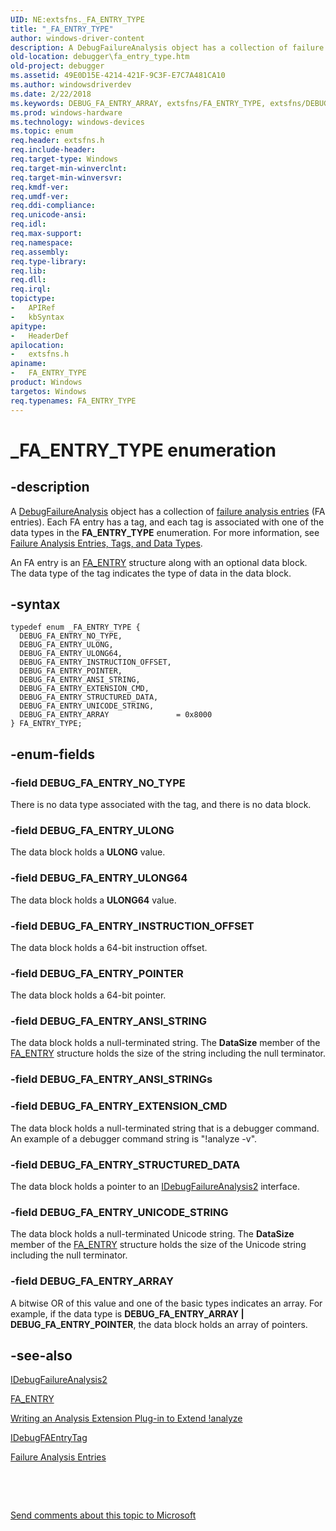 ```yaml
---
UID: NE:extsfns._FA_ENTRY_TYPE
title: "_FA_ENTRY_TYPE"
author: windows-driver-content
description: A DebugFailureAnalysis object has a collection of failure analysis entries (FA entries).
old-location: debugger\fa_entry_type.htm
old-project: debugger
ms.assetid: 49E0D15E-4214-421F-9C3F-E7C7A481CA10
ms.author: windowsdriverdev
ms.date: 2/22/2018
ms.keywords: DEBUG_FA_ENTRY_ARRAY, extsfns/FA_ENTRY_TYPE, extsfns/DEBUG_FA_ENTRY_ANSI_STRING, DEBUG_FA_ENTRY_UNICODE_STRING, extsfns/DEBUG_FA_ENTRY_NO_TYPE, DEBUG_FA_ENTRY_STRUCTURED_DATA, extsfns/DEBUG_FA_ENTRY_POINTER, DEBUG_FA_ENTRY_ULONG64, extsfns/DEBUG_FA_ENTRY_ULONG, FA_ENTRY_TYPE enumeration [Windows Debugging], DEBUG_FA_ENTRY_EXTENSION_CMD, _FA_ENTRY_TYPE, extsfns/DEBUG_FA_ENTRY_EXTENSION_CMD, extsfns/DEBUG_FA_ENTRY_STRUCTURED_DATA, extsfns/DEBUG_FA_ENTRY_INSTRUCTION_OFFSET, DEBUG_FA_ENTRY_INSTRUCTION_OFFSET, extsfns/DEBUG_FA_ENTRY_UNICODE_STRING, extsfns/DEBUG_FA_ENTRY_ARRAY, debugger.fa_entry_type, DEBUG_FA_ENTRY_NO_TYPE, extsfns/DEBUG_FA_ENTRY_ULONG64, DEBUG_FA_ENTRY_ANSI_STRING, DEBUG_FA_ENTRY_ULONG, DEBUG_FA_ENTRY_POINTER, FA_ENTRY_TYPE
ms.prod: windows-hardware
ms.technology: windows-devices
ms.topic: enum
req.header: extsfns.h
req.include-header: 
req.target-type: Windows
req.target-min-winverclnt: 
req.target-min-winversvr: 
req.kmdf-ver: 
req.umdf-ver: 
req.ddi-compliance: 
req.unicode-ansi: 
req.idl: 
req.max-support: 
req.namespace: 
req.assembly: 
req.type-library: 
req.lib: 
req.dll: 
req.irql: 
topictype:
-	APIRef
-	kbSyntax
apitype:
-	HeaderDef
apilocation:
-	extsfns.h
apiname:
-	FA_ENTRY_TYPE
product: Windows
targetos: Windows
req.typenames: FA_ENTRY_TYPE
---
```


# _FA_ENTRY_TYPE enumeration


## -description


A <a href="..\extsfns\nn-extsfns-idebugfailureanalysis2.md">DebugFailureAnalysis</a> object has a collection of <a href="https://msdn.microsoft.com/library/windows/hardware/jj991807">failure analysis entries</a> (FA entries).  Each FA entry  has a tag, and each tag is associated with one of the data types in the <b>FA_ENTRY_TYPE</b> enumeration. For more information, see <a href="https://msdn.microsoft.com/7648F789-85D5-4247-90DD-2EAA43543483">Failure Analysis Entries, Tags, and Data Types</a>.

An FA entry is an <a href="..\extsfns\ns-extsfns-_fa_entry.md">FA_ENTRY</a> structure along with an optional data block. The data type of the tag indicates the type of data in the data block.


## -syntax


````
typedef enum _FA_ENTRY_TYPE { 
  DEBUG_FA_ENTRY_NO_TYPE,
  DEBUG_FA_ENTRY_ULONG,
  DEBUG_FA_ENTRY_ULONG64,
  DEBUG_FA_ENTRY_INSTRUCTION_OFFSET,
  DEBUG_FA_ENTRY_POINTER,
  DEBUG_FA_ENTRY_ANSI_STRING,
  DEBUG_FA_ENTRY_EXTENSION_CMD,
  DEBUG_FA_ENTRY_STRUCTURED_DATA,
  DEBUG_FA_ENTRY_UNICODE_STRING,
  DEBUG_FA_ENTRY_ARRAY               = 0x8000
} FA_ENTRY_TYPE;
````


## -enum-fields




### -field DEBUG_FA_ENTRY_NO_TYPE

There is no data type associated with the tag, and there is no data block.


### -field DEBUG_FA_ENTRY_ULONG

The data block holds a <b>ULONG</b> value.


### -field DEBUG_FA_ENTRY_ULONG64

The data block holds a <b>ULONG64</b> value.


### -field DEBUG_FA_ENTRY_INSTRUCTION_OFFSET

The data block holds a 64-bit instruction offset.


### -field DEBUG_FA_ENTRY_POINTER

The data block holds a 64-bit pointer.


### -field DEBUG_FA_ENTRY_ANSI_STRING

The data block holds a null-terminated string. The <b>DataSize</b> member of the <a href="..\extsfns\ns-extsfns-_fa_entry.md">FA_ENTRY</a> structure holds the size of the string including the null terminator.


### -field DEBUG_FA_ENTRY_ANSI_STRINGs


### -field DEBUG_FA_ENTRY_EXTENSION_CMD

The data block holds a null-terminated string that is a debugger command. An example of a debugger command string is "!analyze -v".


### -field DEBUG_FA_ENTRY_STRUCTURED_DATA

The data block holds a  pointer to an  <a href="..\extsfns\nn-extsfns-idebugfailureanalysis2.md">IDebugFailureAnalysis2</a> interface.


### -field DEBUG_FA_ENTRY_UNICODE_STRING

The data block holds a null-terminated Unicode string. The <b>DataSize</b> member of the <a href="..\extsfns\ns-extsfns-_fa_entry.md">FA_ENTRY</a> structure holds the size of the Unicode string including the null terminator.


### -field DEBUG_FA_ENTRY_ARRAY

A bitwise OR of this value and one of the basic types indicates an array. For example, if the data type is <b>DEBUG_FA_ENTRY_ARRAY | DEBUG_FA_ENTRY_POINTER</b>, the data block holds an array of pointers. 


## -see-also

<a href="..\extsfns\nn-extsfns-idebugfailureanalysis2.md">IDebugFailureAnalysis2</a>



<a href="..\extsfns\ns-extsfns-_fa_entry.md">FA_ENTRY</a>



<a href="https://msdn.microsoft.com/7648F789-85D5-4247-90DD-2EAA43543483">Writing an Analysis Extension Plug-in to Extend !analyze</a>



<a href="..\extsfns\nn-extsfns-idebugfaentrytags.md">IDebugFAEntryTag</a>



<a href="https://msdn.microsoft.com/library/windows/hardware/jj991807">Failure Analysis Entries</a>



 

 

<a href="mailto:wsddocfb@microsoft.com?subject=Documentation%20feedback [debugger\debugger]:%20FA_ENTRY_TYPE enumeration%20 RELEASE:%20(2/22/2018)&amp;body=%0A%0APRIVACY STATEMENT%0A%0AWe use your feedback to improve the documentation. We don't use your email address for any other purpose, and we'll remove your email address from our system after the issue that you're reporting is fixed. While we're working to fix this issue, we might send you an email message to ask for more info. Later, we might also send you an email message to let you know that we've addressed your feedback.%0A%0AFor more info about Microsoft's privacy policy, see http://privacy.microsoft.com/en-us/default.aspx." title="Send comments about this topic to Microsoft">Send comments about this topic to Microsoft</a>

